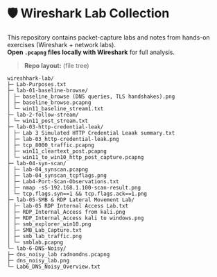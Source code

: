 # 🛡️ Wireshark Lab Collection
This repository contains packet-capture labs and notes from hands-on exercises (Wireshark + network labs).  
**Open `.pcapng` files locally with Wireshark** for full analysis.

> **Repo layout:** (file tree)
```
wireshhark-lab/
├─ Lab-Purposes.txt
├─ lab-01-baseline-browse/
│ ├─ baseline_browse (DNS queries, TLS handshakes).png
│ ├─ baseline_browse.pcapng
│ └─ win11_baseline_stream1.txt
├─ lab-2-follow-stream/
│ └─ win11_post_stream.txt
├─ lab-03-http-credential-leak/
│ ├─ Lab 3 Simulated HTTP Credential Leaak summary.txt
│ ├─ lab-03_http-credential-leak.png
│ ├─ tcp_8000_traffic.pcapng
│ ├─ win11_cleartext_post.pcapng
│ └─ win11_to_win10_http_post_capture.pcapng
├─ lab-04-syn-scan/
│ ├─ lab-04_synscan.pcapng
│ ├─ lab-04_synscan_tcpflags.png
│ ├─ Lab4-Port-Scan-Observations.txt
│ ├─ nmap -sS-192.168.1.100-scan-result.png
│ └─ tcp.flags.syn==1 && tcp.flags.ack==1.png
├─ lab-05-SMB & RDP Lateral Movement Lab/
│ ├─ lab-05 RDP Internal Access Lab.txt
│ ├─ RDP_Internal_Access from kali.png
│ ├─ RDP_Internal_Access kali to windows.png
│ ├─ smb_explorer_win10.png
│ ├─ SMB_Lab_Capture.txt
│ ├─ smb_lab_traffic.png
│ └─ smblab.pcapng
└─ lab-6-DNS-Noisy/
├─ dns_noisy_lab radnomdns.pcapng
├─ dns_noisy_lab.png
└─ Lab6_DNS_Noisy_Overview.txt
```
